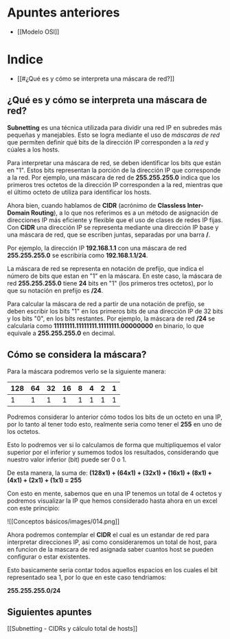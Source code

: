 
# Apuntes anteriores

- [[Modelo OSI]]

# Indice

- [[#¿Qué es y cómo se interpreta una máscara de red?]]

## ¿Qué es y cómo se interpreta una máscara de red?

**Subnetting** es una técnica utilizada para dividir una red IP en subredes más pequeñas y manejables. Esto se logra mediante el uso de *máscaras de red* que permiten definir qué bits de la dirección IP corresponden a la *red* y cúales a los hosts.

Para interpretar una máscara de red, se deben identificar los bits que están en "1". Estos bits representan la porción de la dirección IP que corresponde a la red. Por ejemplo, una máscara de red de **255.255.255.0** indica que los primeros tres octetos de la dirección IP corresponden a la red, mientras que el último octeto de utiliza para identificar los hosts.

Ahora bien, cuando hablamos de **CIDR** (acrónimo de **Classless Inter-Domain Routing**), a lo que nos referimos es a un método de asignación de direcciones IP más eficiente y flexible que el uso de clases de redes IP fijas. Con **CIDR** una dirección IP se representa mediante una dirección IP base y una máscara de red, que se escriben juntas, separadas por una barra **/**.

Por ejemplo, la dirección IP **192.168.1.1** con una máscara de red **255.255.255.0** se escribiría como **192.168.1.1/24**.

La máscara de red se representa en notación de prefijo, que indica el número de bits que estan en "1" en la máscara. En este caso, la máscara de red **255.255.255.0** tiene **24** bits en "1" (los primeros tres octetos), por lo que su notación en prefijo es **/24**.

Para calcular la máscara de red a partir de una notación de prefijo, se deben escribir los bits "1" en los primeros bits de una dirección IP de 32 bits y los bits "0", en los bits restantes. Por ejemplo, la máscara de red **/24** se calcularía como **11111111.11111111.11111111.00000000** en binario, lo que equivale a **255.255.255.0** en decimal.

## Cómo se considera la máscara?

Para la máscara podremos verlo se la siguiente manera:


| 128 | 64  | 32  | 16  | 8   | 4   | 2   | 1   |
| --- | --- | --- | --- | --- | --- | --- | --- |
| 1   | 1   | 1   | 1   | 1   | 1   | 1   | 1   |

Podremos considerar lo anterior cómo todos los bits de un octeto en una IP, por lo tanto al tener todo esto, realmente seria como tener el **255** en uno de los octetos.

Esto lo podremos ver si lo calculamos de forma que multipliquemos el valor superior por el inferior y sumemos todos los resultados, considerando que nuestro valor inferior (bit) puede ser 0 o 1.

De esta manera, la suma de:
**(128x1) + (64x1) + (32x1) + (16x1) + (8x1) + (4x1) + (2x1) + (1x1) = 255**

Con esto en mente, sabemos que en una IP tenemos un total de 4 octetos y podremos visualizar la IP que hemos considerado hasta ahora en un excel con este principio:

![[Conceptos básicos/images/014.png]]

Ahora podremos contemplar el **CIDR** el cual es un estandar de red para interpretar direcciones IP, asi como consideraremos un total de host, para en funcion de la mascara de red asignada saber cuantos host se pueden configurar o estar existentes.

Esto basicamente seria contar todos aquellos espacios en los cuales el bit representado sea 1, por lo que en este caso tendriamos:

**255.255.255.0/24**

## Siguientes apuntes

[[Subnetting - CIDRs y cálculo total de hosts]]
